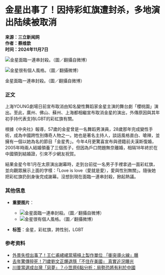 # 金星出事了！因持彩虹旗遭封杀，多地演出陆续被取消

**来源：三立新闻网**  
**作者：蔡维歆**  
**时间：2024年11月7日**  

![金星面臨一連串封殺。（圖／翻攝自微博）](https://s.yimg.com/ny/api/res/1.2/IfnXUBSwRs9Ots62NNzJvg--/YXBwaWQ9aGlnaGxhbmRlcjt3PTk2MDtoPTU0MDtjZj13ZWJw/https://media.zenfs.com/ko/setn.com.tw/bd2b50d406dfc6dcad409c2bbcadaf03)

![金星很有個人風格。（圖／翻攝微博）](https://s.yimg.com/ny/api/res/1.2/px0i6hj7bpN9Ar289O5MhQ--/YXBwaWQ9aGlnaGxhbmRlcjt3PTk2MDtoPTY2ODtjZj13ZWJw/https://media.zenfs.com/ko/setn.com.tw/627ca9aa1e17b4d8574e4c5d13e85ae5)

金星面臨一連串封殺。（圖／翻攝自微博）

### 正文
上海YOUNG劇場日前宣布取消由知名變性舞蹈家金星主演的舞台劇「櫻桃園」演出。至此，廣州、佛山、蘇州、上海都相繼宣布取消金星的演出，外傳原因與其年初手持代表支持LGBT的彩虹旗有關。

根據《中央社》報導，57歲的金星曾是一名舞蹈男演員，28歲那年完成變性手術，成為中國跨性別傳奇人物之一。她也是著名主持人，談話風格直白、嗆辣，並擁有一個以她為名的節目「金星秀」。今年4月更驚喜宣布與德籍前夫漢斯復婚，2005年時兩人結婚領養了三個孩子，但因為戶口問題無奈離婚，相隔18年終於在中國領到結婚證，引來不少網友祝賀。

結果金星今年1月在太原演出謝幕時，走到台前從一名男子手裡拿過一面彩虹旗，並向觀眾展示上面的字樣：「Love is love（愛就是愛），愛與性別無關」。隨後她把彩虹旗扔到身後完成謝幕。沒想到現在面臨一連串封殺，掀起熱議。

### 其他信息
- **重要图片**：
  - ![金星面臨一連串封殺。（圖／翻攝自微博）](https://s.yimg.com/ny/api/res/1.2/IfnXUBSwRs9Ots62NNzJvg--/YXBwaWQ9aGlnaGxhbmRlcjt3PTk2MDtoPTU0MDtjZj13ZWJw/https://media.zenfs.com/ko/setn.com.tw/bd2b50d406dfc6dcad409c2bbcadaf03)
  - ![金星很有個人風格。（圖／翻攝微博）](https://s.yimg.com/ny/api/res/1.2/px0i6hj7bpN9Ar289O5MhQ--/YXBwaWQ9aGlnaGxhbmRlcjt3PTk2MDtoPTY2ODtjZj13ZWJw/https://media.zenfs.com/ko/setn.com.tw/627ca9aa1e17b4d8574e4c5d13e85ae5)

- **标签**：金星，彩虹旗，跨性别，LGBT

### 参考资料
- [外景失控出事了！王仁甫峮峮當場槓上製作單位 「衝突導火線」曝](https://star.setn.com/news/1560755?utm_source=yahoo&utm_medium=rss&utm_campaign=news)
- [去年驚傳猝死！71歲劉文正爆退隱「不住在美國」 真實近況曝光](https://star.setn.com/news/1560706?utm_source=yahoo&utm_medium=rss&utm_campaign=news)
- [川普當選成台灣「惡夢」？小笠原6點分析：局勢恐將有利於中國](https://www.setn.com/News.aspx?NewsID=1560660&utm_source=yahoo&utm_medium=rss&utm_campaign=news)